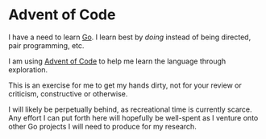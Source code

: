 Advent of Code
==============
I have a need to learn [Go](https://golang.org). I learn best by _doing_ instead of being directed, pair programming, etc. 

I am using [Advent of Code](https://adventofcode.com) to help me learn the language through exploration.

This is an exercise for me to get my hands dirty, not for your review or criticism, constructive or otherwise.

I will likely be perpetually behind, as recreational time is currently scarce. Any effort I can put forth here will hopefully be well-spent as I venture onto other Go projects I will need to produce for my research.
